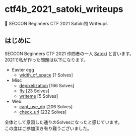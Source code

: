 # ctf4b_2021_satoki_writeups
🔰 SECCON Beginners CTF 2021 Satoki問 Writeups

## はじめに
SECCON Beginners CTF 2021 作問者の一人 [Satoki](https://twitter.com/satoki00) と言います。  
2021で私が作った問題は以下になります。  

- Easter egg
  - [width_of_space](misc/width_of_space) [? Solves]  
- Misc
  - [depixelization](misc/depixelization) [166 Solves]  
  - [fly](misc/fly) [23 Solves]  
  - [writeme](misc/writeme) [5 Solves]  
- Web
  - [cant_use_db](web/cant_use_db) [206 Solves]  
  - [check_url](web/check_url) [232 Solves]  

全体として意図した通りのSolvesになったと感じています。  
この度はご参加頂き有り難うございました。  
